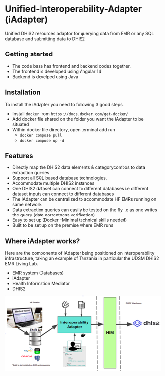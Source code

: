 # Unified-Interoperability-Adapter (iAdapter)
Unified DHIS2 resources adaptor for querying data from EMR or any SQL database and submitting data to DHIS2

## Getting started
- The code base has frontend and backend codes together.
- The frontend is developed using Angular 14
- Backend is develped using Java

## Installation
To install the iAdapter you need to following 3 good steps
- Install ```docker``` from ```https://docs.docker.com/get-docker/```
- Add docker file shared on the folder you want the iAdapter to be situated
- Within docker file directory, open terminal add run
  - ```docker compose pull```
  - ```docker compose up -d```


## Features
- Directly map the DHIS2 data elements & categorycombos to data extraction queries
- Support all SQL based database technologies.
- Accommodate multiple DHIS2 instances
- One DHIS2 dataset can connect to different databases i.e different dataset inputs can connect to different databases
- The iAdapter can be centralized to accommodate HF EMRs running on same network.
- Data extraction queries can easily be tested on the fly i.e as one writes the query (data correctness verification)
- Easy to set up (Docker -Minimal technical skills needed)
- Built to be set up on the premise where EMR runs

## Where iAdapter works?
Here are the components of iAdapter being positioned on interoperability infrastructure, taking an example of Tanzania in particular the UDSM DHIS2 EMR Living Lab.
  - EMR system (Databases)
  - iAdapter
  - Health Information Mediator
  - DHIS2
  
<img src="https://github.com/udsm-dhis2-lab/unified-interoperability-adapter/blob/develop/ui/src/assets/images/unified_adapter_image.png" />
